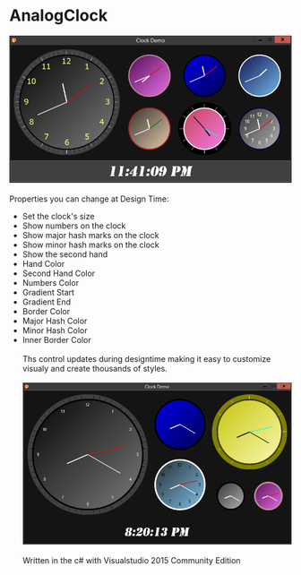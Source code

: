 # AnalogClock
![alt text](https://raw.githubusercontent.com/hazlema/AnalogClock/master/ClockControl3.png "Customizable Analog Clock Control")
<br><br>
Properties you can change at Design Time:<br>

- Set the clock's size
- Show numbers on the clock
- Show major hash marks on the clock
- Show minor hash marks on the clock
- Show the second hand
- Hand Color
- Second Hand Color
- Numbers Color
- Gradient Start
- Gradient End
- Border Color
- Major Hash Color
- Minor Hash Color
- Inner Border Color
<br><br>
Ths control updates during designtime making it easy to customize visualy and create thousands of styles.
<br><br>
![alt text](https://raw.githubusercontent.com/hazlema/AnalogClock/master/ClockControl.png "Customizable Analog Clock Control")
<br><br>
Written in the c# with Visualstudio 2015 Community Edition
